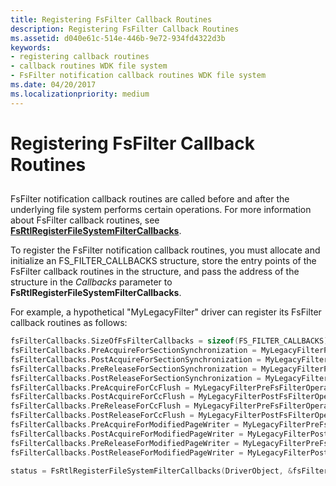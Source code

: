 ```yaml
---
title: Registering FsFilter Callback Routines
description: Registering FsFilter Callback Routines
ms.assetid: d040e61c-514e-446b-9e72-934fd4322d3b
keywords:
- registering callback routines
- callback routines WDK file system
- FsFilter notification callback routines WDK file system
ms.date: 04/20/2017
ms.localizationpriority: medium
---
```


# Registering FsFilter Callback Routines


## <span id="ddk_registering_fsfilter_callback_routines_if"></span><span id="DDK_REGISTERING_FSFILTER_CALLBACK_ROUTINES_IF"></span>


FsFilter notification callback routines are called before and after the underlying file system performs certain operations. For more information about FsFilter callback routines, see [**FsRtlRegisterFileSystemFilterCallbacks**](https://msdn.microsoft.com/library/windows/hardware/ff547172).

To register the FsFilter notification callback routines, you must allocate and initialize an FS\_FILTER\_CALLBACKS structure, store the entry points of the FsFilter callback routines in the structure, and pass the address of the structure in the *Callbacks* parameter to **FsRtlRegisterFileSystemFilterCallbacks**.

For example, a hypothetical "MyLegacyFilter" driver can register its FsFilter callback routines as follows:

```cpp
fsFilterCallbacks.SizeOfFsFilterCallbacks = sizeof(FS_FILTER_CALLBACKS);
fsFilterCallbacks.PreAcquireForSectionSynchronization = MyLegacyFilterPreFsFilterOperation;
fsFilterCallbacks.PostAcquireForSectionSynchronization = MyLegacyFilterPostFsFilterOperation;
fsFilterCallbacks.PreReleaseForSectionSynchronization = MyLegacyFilterPreFsFilterOperation;
fsFilterCallbacks.PostReleaseForSectionSynchronization = MyLegacyFilterPostFsFilterOperation;
fsFilterCallbacks.PreAcquireForCcFlush = MyLegacyFilterPreFsFilterOperation;
fsFilterCallbacks.PostAcquireForCcFlush = MyLegacyFilterPostFsFilterOperation;
fsFilterCallbacks.PreReleaseForCcFlush = MyLegacyFilterPreFsFilterOperation;
fsFilterCallbacks.PostReleaseForCcFlush = MyLegacyFilterPostFsFilterOperation;
fsFilterCallbacks.PreAcquireForModifiedPageWriter = MyLegacyFilterPreFsFilterOperation;
fsFilterCallbacks.PostAcquireForModifiedPageWriter = MyLegacyFilterPostFsFilterOperation;
fsFilterCallbacks.PreReleaseForModifiedPageWriter = MyLegacyFilterPreFsFilterOperation;
fsFilterCallbacks.PostReleaseForModifiedPageWriter = MyLegacyFilterPostFsFilterOperation;

status = FsRtlRegisterFileSystemFilterCallbacks(DriverObject, &fsFilterCallbacks);
```

 

 




